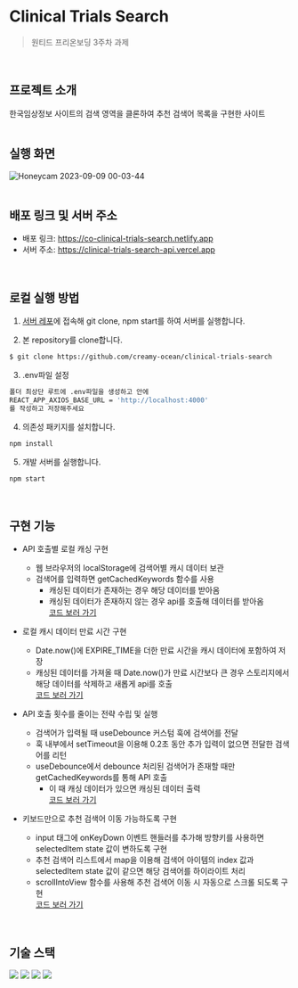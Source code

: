 # Clinical Trials Search
> 원티드 프리온보딩 3주차 과제
<br/>

## 프로젝트 소개
한국임상정보 사이트의 검색 영역을 클론하여 추천 검색어 목록을 구현한 사이트  
<br/>

## 실행 화면
![Honeycam 2023-09-09 00-03-44](https://github.com/creamy-ocean/clinical-trials-search/assets/93719660/64b980d4-3f1f-48eb-a8d7-c9fd581a0e84)
<br/>
<br/>

## 배포 링크 및 서버 주소
- 배포 링크: https://co-clinical-trials-search.netlify.app
- 서버 주소: https://clinical-trials-search-api.vercel.app
<br/>

## 로컬 실행 방법
1. [서버 레포](https://github.com/walking-sunset/assignment-api)에 접속해 git clone, npm start를 하여 서버를 실행합니다.

2. 본 repository를 clone합니다.

```bash
$ git clone https://github.com/creamy-ocean/clinical-trials-search
```

3. .env파일 설정

```bash
폴더 최상단 루트에 .env파일을 생성하고 안에
REACT_APP_AXIOS_BASE_URL = 'http://localhost:4000'
를 작성하고 저장해주세요
```

4. 의존성 패키지를 설치합니다.

```bash
npm install
```

5. 개발 서버를 실행합니다.

```bash
npm start
```

<br/>

## 구현 기능
- API 호출별 로컬 캐싱 구현
  - 웹 브라우저의 localStorage에 검색어별 캐시 데이터 보관
  - 검색어를 입력하면 getCachedKeywords 함수를 사용
    - 캐싱된 데이터가 존재하는 경우 해당 데이터를 받아옴
    - 캐싱된 데이터가 존재하지 않는 경우 api를 호출해 데이터를 받아옴  
[코드 보러 가기](https://github.com/creamy-ocean/clinical-trials-search/blob/master/src/utils/getCachedKeywords.ts)
      
- 로컬 캐시 데이터 만료 시간 구현
  - Date.now()에 EXPIRE_TIME을 더한 만료 시간을 캐시 데이터에 포함하여 저장
  - 캐싱된 데이터를 가져올 때 Date.now()가 만료 시간보다 큰 경우 스토리지에서 해당 데이터를 삭제하고 새롭게 api를 호출  
[코드 보러 가기](https://github.com/creamy-ocean/clinical-trials-search/blob/master/src/utils/getCachedKeywords.ts)
 
- API 호출 횟수를 줄이는 전략 수립 및 실행
  - 검색어가 입력될 때 useDebounce 커스텀 훅에 검색어를 전달
  - 훅 내부에서 setTimeout을 이용해 0.2초 동안 추가 입력이 없으면 전달한 검색어를 리턴
  - useDebounce에서 debounce 처리된 검색어가 존재할 때만 getCachedKeywords를 통해 API 호출
    - 이 때 캐싱 데이터가 있으면 캐싱된 데이터 출력  
[코드 보러 가기](https://github.com/creamy-ocean/clinical-trials-search/blob/master/src/hooks/useDebounce.ts)
   
- 키보드만으로 추천 검색어 이동 가능하도록 구현
  - input 태그에 onKeyDown 이벤트 핸들러를 추가해 방향키를 사용하면 selectedItem state 값이 변하도록 구현
  - 추천 검색어 리스트에서 map을 이용해 검색어 아이템의 index 값과 selectedItem state 값이 같으면 해당 검색어를 하이라이트 처리
  - scrollIntoView 함수를 사용해 추천 검색어 이동 시 자동으로 스크롤 되도록 구현  
[코드 보러 가기](https://github.com/creamy-ocean/clinical-trials-search/blob/master/src/components/domain/KeywordList.tsx)
<br/>

## 기술 스택
<div>
  <img src="https://img.shields.io/badge/react-61DAFB?style=flat&logo=react&logoColor=white">
  <img src="https://img.shields.io/badge/typescript-3178C6?style=flat&logo=typescript&logoColor=white">
  <img src="https://img.shields.io/badge/axios-5A29E4?style=flat&logo=axios&logoColor=white">
  <img src="https://img.shields.io/badge/styled components-DB7093?style=flat&logo=styledcomponents&logoColor=white">
</div>
